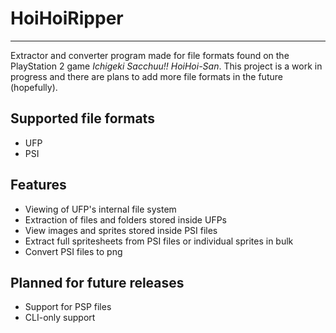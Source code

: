 # HoiHoiRipper
---
Extractor and converter program made for file formats found on the PlayStation 2 game *Ichigeki Sacchuu!! HoiHoi-San*. This project is a work in progress and there are plans to add more file formats in the future (hopefully).

## Supported file formats
- UFP
- PSI

## Features
- Viewing of UFP's internal file system
- Extraction of files and folders stored inside UFPs
- View images and sprites stored inside PSI files
- Extract full spritesheets from PSI files or individual sprites in bulk
- Convert PSI files to png

## Planned for future releases
- Support for PSP files
- CLI-only support
